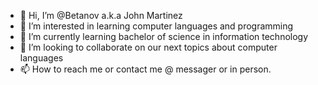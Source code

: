 - 👋 Hi, I’m @Betanov a.k.a John Martinez
- 👀 I’m interested in learning computer languages and programming
- 🌱 I’m currently learning bachelor of science in information technology
- 💞️ I’m looking to collaborate on our next topics about computer languages
- 📫 How to reach me or contact me @ messager or in person.
<!---
Betanov/Betanov is a ✨ special ✨ repository because its `README.md` (this file) appears on your GitHub profile.
You can click the Preview link to take a look at your changes.
--->
